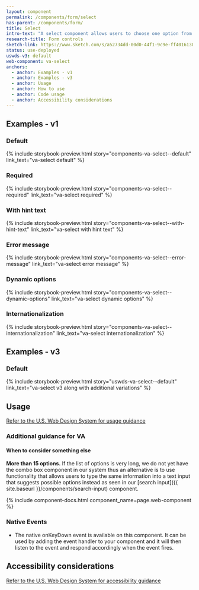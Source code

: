 ```yaml
---
layout: component
permalink: /components/form/select
has-parent: /components/form/
title: Select
intro-text: "A select component allows users to choose one option from a menu."
research-title: Form controls
sketch-link: https://www.sketch.com/s/a52734dd-00d0-44f1-9c9e-ff4016130e5c/p/93AD583C-43C8-40A6-9363-36D3CC2C2AAD/canvas
status: use-deployed
uswds-v3: default
web-component: va-select
anchors:
  - anchor: Examples - v1
  - anchor: Examples - v3
  - anchor: Usage
  - anchor: How to use
  - anchor: Code usage
  - anchor: Accessibility considerations
---
```


## Examples - v1

### Default

{% include storybook-preview.html story="components-va-select--default" link_text="va-select default" %}

### Required

{% include storybook-preview.html story="components-va-select--required" link_text="va-select required" %}

### With hint text

{% include storybook-preview.html story="components-va-select--with-hint-text" link_text="va-select with hint text" %}

### Error message

{% include storybook-preview.html story="components-va-select--error-message" link_text="va-select error message" %}

### Dynamic options

{% include storybook-preview.html story="components-va-select--dynamic-options" link_text="va-select dynamic options" %}

### Internationalization

{% include storybook-preview.html story="components-va-select--internationalization" link_text="va-select internationalization" %}

## Examples - v3

### Default

{% include storybook-preview.html story="uswds-va-select--default" link_text="va-select v3 along with additional variations" %}


## Usage

<a class="vads-c-action-link--blue" href="https://designsystem.digital.gov/components/select/">Refer to the U.S. Web Design System for usage guidance</a>

### Additional guidance for VA

#### When to consider something else

**More than 15 options.** If the list of options is very long, we do not yet have the combo box component in our system thus an alternative is to use functionality that allows users to type the same information into a text input that suggests possible options instead as seen in our [search input]({{ site.baseurl }}/components/search-input) component.

{% include component-docs.html component_name=page.web-component %}

### Native Events

- The native onKeyDown event is available on this component. It can be used by adding the event handler to your component and it will then listen to the event and respond accordingly when the event fires.


## Accessibility considerations

<a class="vads-c-action-link--blue" href="https://designsystem.digital.gov/components/select/#accessibility-select">Refer to the U.S. Web Design System for accessibility guidance</a>